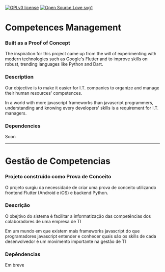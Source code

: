 [![GPLv3 license](https://img.shields.io/badge/License-GPLv3-blue.svg)](http://perso.crans.org/besson/LICENSE.html)
[![Open Source Love svg1](https://badges.frapsoft.com/os/v1/open-source.svg?v=103)](https://github.com/ellerbrock/open-source-badges/)

# Competences Management

### Built as a Proof of Concept
The inspiration for this project came up from the will of experimenting with modern technologies such as Google's Flutter and to improve skills on robust, trending languages like Python and Dart.

### Description
Our objective is to make it easier for I.T. companies to organize and manage their human resources' competences. 

In a world with more javascript frameworks than javascript programmers, understanding and knowing every developers' skills is a requirement for I.T. managers.

### Dependencies
Soon
<hr>

# Gestão de Competencias


### Projeto construído como Prova de Conceito
O projeto surgiu da necessidade de criar uma prova de conceito utilizando frontend Flutter (Android e iOS) e backend Python.

### Descrição
O obejtivo do sistema é facilitar a informatização das competências dos colaboradores de uma empresa de TI

Em um mundo em que existem mais frameworks javascript do que programadores javascript entender e conhecer quais são os skills de cada desenvolvedor é um movimento importante na gestão de TI

### Depêndencias
Em breve
